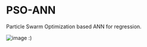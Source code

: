 # PSO-ANN
Particle Swarm Optimization based ANN for regression.

![image](https://user-images.githubusercontent.com/47632884/166126665-7b5bbf39-4b36-48b3-b399-be1962edda05.png)
:)
